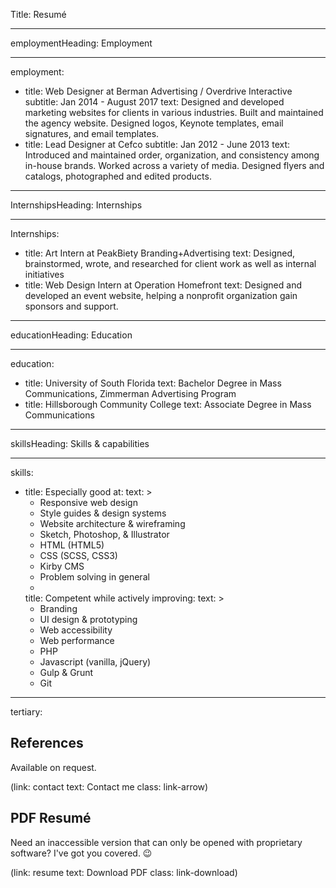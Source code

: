 Title: Resumé

----

employmentHeading: Employment

----

employment:

-
  title: Web Designer at Berman Advertising / Overdrive Interactive
  subtitle: Jan 2014 - August 2017
  text: Designed and developed marketing websites for clients in various industries. Built and maintained the agency website. Designed logos, Keynote templates, email signatures, and email templates.
-
  title: Lead Designer at Cefco
  subtitle: Jan 2012 - June 2013
  text: Introduced and maintained order, organization, and consistency among in-house brands. Worked across a variety of media. Designed flyers and catalogs, photographed and edited products.

----

InternshipsHeading: Internships

----

Internships:

-
  title: Art Intern at PeakBiety Branding+Advertising
  text: Designed, brainstormed, wrote, and researched for client work as well as internal initiatives
-
  title: Web Design Intern at Operation Homefront
  text: Designed and developed an event website, helping a nonprofit organization gain sponsors and support.

----

educationHeading: Education

----

education:

-
  title: University of South Florida
  text: Bachelor Degree in Mass Communications, Zimmerman Advertising Program
-
  title: Hillsborough Community College
  text: Associate Degree in Mass Communications

----

skillsHeading: Skills & capabilities

----

skills:

-
  title: Especially good at:
  text: >
    - Responsive web design
    - Style guides & design systems
    - Website architecture & wireframing
    - Sketch, Photoshop, & Illustrator
    - HTML (HTML5)
    - CSS (SCSS, CSS3)
    - Kirby CMS
    - Problem solving in general
  -
  title: Competent while actively improving:
  text: >
    - Branding
    - UI design & prototyping
    - Web accessibility
    - Web performance
    - PHP
    - Javascript (vanilla, jQuery)
    - Gulp & Grunt
    - Git

----

tertiary:

## References

Available on request.

(link: contact text: Contact me class: link-arrow)

## PDF Resumé

Need an inaccessible version that can only be opened with proprietary software? I've got you covered. 😉

(link: resume text: Download PDF class: link-download)
